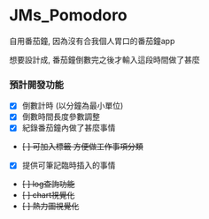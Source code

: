 # JMs_Pomodoro
自用番茄鐘, 因為沒有合我個人胃口的番茄鐘app 
 
想要設計成, 番茄鐘倒數完之後才輸入這段時間做了甚麼 

### 預計開發功能
- [x] 倒數計時 (以分鐘為最小單位)
- [x] 倒數時間長度參數調整
- [X] 紀錄番茄鐘內做了甚麼事情
- ~~[ ] 可加入標籤 方便做工作事項分類~~
- [x] 提供可筆記臨時插入的事情
- ~~[ ] log查詢功能~~
- ~~[ ] chart視覺化~~
- ~~[ ] 熱力圖視覺化~~
